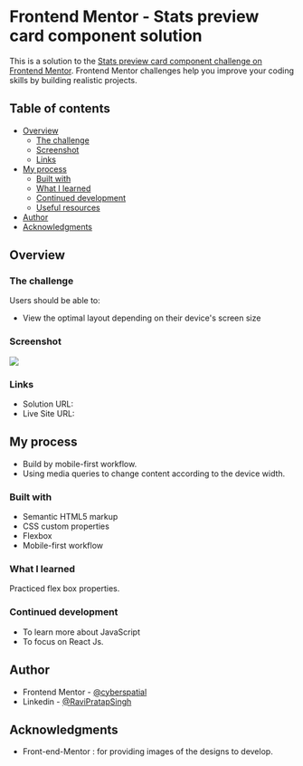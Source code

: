# Frontend Mentor - Stats preview card component solution

This is a solution to the [Stats preview card component challenge on Frontend Mentor](https://www.frontendmentor.io/challenges/stats-preview-card-component-8JqbgoU62). Frontend Mentor challenges help you improve your coding skills by building realistic projects. 

## Table of contents

- [Overview](#overview)
  - [The challenge](#the-challenge)
  - [Screenshot](#screenshot)
  - [Links](#links)
- [My process](#my-process)
  - [Built with](#built-with)
  - [What I learned](#what-i-learned)
  - [Continued development](#continued-development)
  - [Useful resources](#useful-resources)
- [Author](#author)
- [Acknowledgments](#acknowledgments)


## Overview

### The challenge

Users should be able to:

- View the optimal layout depending on their device's screen size

### Screenshot

![](../Screenshot/Mobile.png)




### Links

- Solution URL: [](https://your-solution-url.com)
- Live Site URL: [](https://your-live-site-url.com)

## My process
- Build by mobile-first workflow.
- Using media queries to change content according to the device width.
 

### Built with

- Semantic HTML5 markup
- CSS custom properties
- Flexbox
- Mobile-first workflow




### What I learned

Practiced flex box properties.

### Continued development
- To learn more about JavaScript
- To focus on React Js.




## Author


- Frontend Mentor - [@cyberspatial](https://www.frontendmentor.io/profile/cyberspatial)
- Linkedin - [@RaviPratapSingh](https://www.linkedin.com/in/ravi-pratap-singh-62a367216/)


## Acknowledgments
- Front-end-Mentor : for providing images of the designs to develop.


